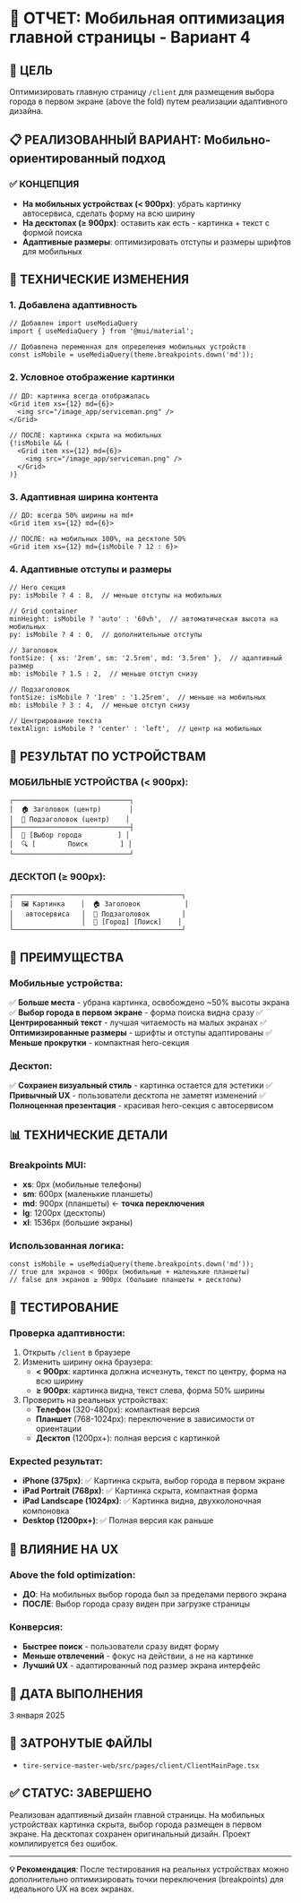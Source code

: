 # 📱 ОТЧЕТ: Мобильная оптимизация главной страницы - Вариант 4

## 🎯 ЦЕЛЬ
Оптимизировать главную страницу `/client` для размещения выбора города в первом экране (above the fold) путем реализации адаптивного дизайна.

## 📋 РЕАЛИЗОВАННЫЙ ВАРИАНТ: Мобильно-ориентированный подход

### ✅ КОНЦЕПЦИЯ
- **На мобильных устройствах (< 900px)**: убрать картинку автосервиса, сделать форму на всю ширину
- **На десктопах (≥ 900px)**: оставить как есть - картинка + текст с формой поиска
- **Адаптивные размеры**: оптимизировать отступы и размеры шрифтов для мобильных

## 🔧 ТЕХНИЧЕСКИЕ ИЗМЕНЕНИЯ

### 1. Добавлена адаптивность
```tsx
// Добавлен import useMediaQuery
import { useMediaQuery } from '@mui/material';

// Добавлена переменная для определения мобильных устройств
const isMobile = useMediaQuery(theme.breakpoints.down('md'));
```

### 2. Условное отображение картинки
```tsx
// ДО: картинка всегда отображалась
<Grid item xs={12} md={6}>
  <img src="/image_app/serviceman.png" />
</Grid>

// ПОСЛЕ: картинка скрыта на мобильных
{!isMobile && (
  <Grid item xs={12} md={6}>
    <img src="/image_app/serviceman.png" />
  </Grid>
)}
```

### 3. Адаптивная ширина контента
```tsx
// ДО: всегда 50% ширины на md+
<Grid item xs={12} md={6}>

// ПОСЛЕ: на мобильных 100%, на десктопе 50%
<Grid item xs={12} md={isMobile ? 12 : 6}>
```

### 4. Адаптивные отступы и размеры
```tsx
// Hero секция
py: isMobile ? 4 : 8,  // меньше отступы на мобильных

// Grid container
minHeight: isMobile ? 'auto' : '60vh',  // автоматическая высота на мобильных
py: isMobile ? 4 : 0,  // дополнительные отступы

// Заголовок
fontSize: { xs: '2rem', sm: '2.5rem', md: '3.5rem' },  // адаптивный размер
mb: isMobile ? 1.5 : 2,  // меньше отступ снизу

// Подзаголовок
fontSize: isMobile ? '1rem' : '1.25rem',  // меньше на мобильных
mb: isMobile ? 3 : 4,  // меньше отступ снизу

// Центрирование текста
textAlign: isMobile ? 'center' : 'left',  // центр на мобильных
```

## 📱 РЕЗУЛЬТАТ ПО УСТРОЙСТВАМ

### МОБИЛЬНЫЕ УСТРОЙСТВА (< 900px):
```
┌─────────────────────────────┐
│  🏠 Заголовок (центр)       │
│  📝 Подзаголовок (центр)    │
├─────────────────────────────┤
│  📍 [Выбор города         ] │
│  🔍 [        Поиск        ] │
└─────────────────────────────┘
```

### ДЕСКТОП (≥ 900px):
```
┌──────────────────────────────────────────┐
│  🖼️ Картинка    │  🏠 Заголовок           │
│   автосервиса   │  📝 Подзаголовок        │
│                 │  📍 [Город] [Поиск]    │
└──────────────────────────────────────────┘
```

## 🎯 ПРЕИМУЩЕСТВА

### Мобильные устройства:
✅ **Больше места** - убрана картинка, освобождено ~50% высоты экрана
✅ **Выбор города в первом экране** - форма поиска видна сразу
✅ **Центрированный текст** - лучшая читаемость на малых экранах
✅ **Оптимизированные размеры** - шрифты и отступы адаптированы
✅ **Меньше прокрутки** - компактная hero-секция

### Десктоп:
✅ **Сохранен визуальный стиль** - картинка остается для эстетики
✅ **Привычный UX** - пользователи десктопа не заметят изменений
✅ **Полноценная презентация** - красивая hero-секция с автосервисом

## 📊 ТЕХНИЧЕСКИЕ ДЕТАЛИ

### Breakpoints MUI:
- **xs**: 0px (мобильные телефоны)
- **sm**: 600px (маленькие планшеты)
- **md**: 900px (планшеты) ← **точка переключения**
- **lg**: 1200px (десктопы)
- **xl**: 1536px (большие экраны)

### Использованная логика:
```tsx
const isMobile = useMediaQuery(theme.breakpoints.down('md'));
// true для экранов < 900px (мобильные + маленькие планшеты)
// false для экранов ≥ 900px (большие планшеты + десктопы)
```

## 🧪 ТЕСТИРОВАНИЕ

### Проверка адаптивности:
1. Открыть `/client` в браузере
2. Изменить ширину окна браузера:
   - **< 900px**: картинка должна исчезнуть, текст по центру, форма на всю ширину
   - **≥ 900px**: картинка видна, текст слева, форма 50% ширины
3. Проверить на реальных устройствах:
   - **Телефон** (320-480px): компактная версия
   - **Планшет** (768-1024px): переключение в зависимости от ориентации
   - **Десктоп** (1200px+): полная версия с картинкой

### Expected результат:
- **iPhone (375px)**: ✅ Картинка скрыта, выбор города в первом экране
- **iPad Portrait (768px)**: ✅ Картинка скрыта, компактная форма
- **iPad Landscape (1024px)**: ✅ Картинка видна, двухколоночная компоновка  
- **Desktop (1200px+)**: ✅ Полная версия как раньше

## 📱 ВЛИЯНИЕ НА UX

### Above the fold optimization:
- **ДО**: На мобильных выбор города был за пределами первого экрана
- **ПОСЛЕ**: Выбор города сразу виден при загрузке страницы

### Конверсия:
- **Быстрее поиск** - пользователи сразу видят форму
- **Меньше отвлечений** - фокус на действии, а не на картинке
- **Лучший UX** - адаптированный под размер экрана интерфейс

## 📅 ДАТА ВЫПОЛНЕНИЯ
3 января 2025

## 🔗 ЗАТРОНУТЫЕ ФАЙЛЫ
- `tire-service-master-web/src/pages/client/ClientMainPage.tsx`

## ✅ СТАТУС: ЗАВЕРШЕНО
Реализован адаптивный дизайн главной страницы. На мобильных устройствах картинка скрыта, выбор города размещен в первом экране. На десктопах сохранен оригинальный дизайн. Проект компилируется без ошибок.

---

**💡 Рекомендация**: После тестирования на реальных устройствах можно дополнительно оптимизировать точки переключения (breakpoints) для идеального UX на всех экранах.